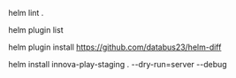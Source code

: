 
helm lint .

helm plugin list

helm plugin install https://github.com/databus23/helm-diff

helm install innova-play-staging . --dry-run=server --debug 